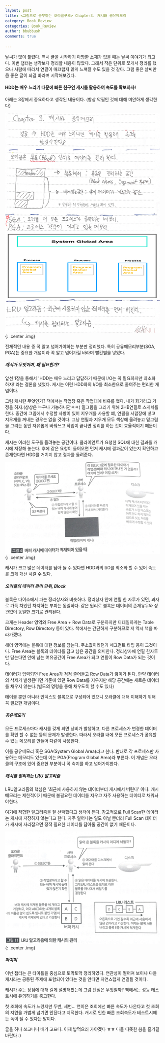 ```yaml
---
layout: post
title: <그림으로 공부하는 오라클구조> Chapter3. 캐시와 공유메모리
category: Book_Review
categories: Book_Review
author: bbubbush
comments: true

---
```


날씨가 많이 풀렸다. 역시 글을 시작하기 마땅한 소재가 없을 때는 날씨 이야기가 최고다. 이번 챕터는 생각보다 정리할 내용이 많았다.
그래서 작은 단위로 쪼개서 정리를 했으나 사람에 따라서 연결이 매끄럽지 않게 느껴질 수도 있을 것 같다.  그럼 좋은 날씨만큼 좋은 글이 되길 바라며 시작해보겠다.

#### HDD는 매우 느리기 때문에 빠른 친구인 캐시를 활용하여 속도를 확보하자!

아래는 3장에서 중요하다고 생각된 내용이다. (항상 악필인 것에 대해 미안하게 생각한다)

![필기내용](/assets/img/book_review/01_oracle_architecture/2019-03-10_oracle_01.png){: .center .img}

전체적인 내용 중 꼭 알고 넘어가야하는 부분만 정리했다. 특히 공유메모리부분(SGA, PGA)는 중요한 개념이라 꼭 알고 넘어가길 바라며 빨간별을 넣었다.

##### 캐시가 무엇이며, 왜 필요한가?
앞선 1장을 통해서 'HDD는 매우 느리고 답답하기 때문에 I/O는 꼭 필요하지만 최소화 하자!'라는 결론을 냈었다. 캐시는 이런 HDD와의 I/O를 최소한으로 줄여주는 편리한 개념이다.

그럼 캐시란 무엇인가? 책에서는 작업장 혹은 작업대에 비유를 했다. 내가 화가라고 가정을 하자.(상상은 누구나 가능하니깐ㅋㅋ) 밑그림을 그리기 위해 2HB연필로 스케치를 한다.
중간에 그림에서 수정할 사항이 있어 지우개를 사용할 떄, 연필을 서랍장에 넣고 지우개를 꺼내는 경우는 없을 것이다.
그냥 연필과 지우개 모두 책상에 올려놓고 밑그림을 그리는 동안 자유롭게 바꿔쓰고 작업이 끝나면 정리를 하는 것이 효율적이기 때문이다.

캐시는 이러한 도구를 올려놓는 공간이다. 클라이언트가 요청한 SQL에 대한 결과를 캐시에 저장해 놓는다.
후에 같은 요청이 들어오면 먼저 캐시에 결과값이 있는지 확인하고 존재한다면 HDD를 거치지 않고 결과를 돌려준다.

![캐시에 데이터가 존재하는 경우](/assets/img/book_review/01_oracle_architecture/2019-03-10_oracle_02.png){: .center .img}

캐시가 크고 많은 데이터를 담아 둘 수 있다면 HDD와의 I/O를 최소화 할 수 있어 속도를 크게 개선 시킬 수 있다.

##### 오라클의 데이터 관리 단위, Block
블록은 다이소에서 파는 정리상자와 비슷하다. 정리상자 안에 연필 한 자루가 있던, 과자로 가득 차있던 차지하는 부피는 동일하다.
같은 원리로 블록은 데이터의 존재유무와 상관없이 동일한 크기로 관리된다.

크게는 Header 영역와 Free Area + Row Data로 구분하지만 디테일하게는 Table Directory, Row Directory 등이 있다. 책에서는 간단하게 구분하므로 저 역시 책을 따라가겠다.

헤더 영역에는 블록에 대한 정보를 담는다. 주소값이라던가 세그먼트 타입 등이 그것이다. Free Area는 블록의 데이터를 담고 남은 공간을 의미한다.
정리상자에 연필 한자루만 담는다면 안에 남는 여유공간이 Free Area가 되고 연필이 Row Data가 되는 것이다.

데이터가 입력되면 Free Area가 점점 줄어들고 Row Data가 쌓이가 된다. 만약 데이터의 삭제가 발생된다면 기존에 있던 Row Data를 지우지만 해당 공간에는 새로운 데이터를 채우지 않는다.(별도의 명령을 통해 채우도록 할 수도 있다)

테이블 뿐만 아니라 인덱스도 블록으로 구성되어 있으니 오라클에 대해 이해하기 위해 꼭 필요한 개념이다.

##### 공유메모리
모든 프로세스마다 캐시를 갖게 되면 낭비가 발생하고, 다른 프로세스가 변경한 데이터를 확인 할 수 없는 등의 문제가 발생한다. 따라서 오라클 내에 모든 프로세스가 공유할 수 있는 메모리를 만들어 다같이 사용한다.

이를 공유메모리 혹은 SGA(System Global Area)라고 한다. 반대로 각 프로세스만 사용하는 메모리도 있는데 이는 PGA(Program Global Area)라 부른다.
이 개념은 오라클의 구조에 있어 중요한 부분이니 꼭 숙지를 하고 넘어가야한다.

##### 캐시를 정리하는 LRU 알고리즘
LRU알고리즘의 핵심은 '최근에 사용하지 않는 데이터부터 캐시에서 버린다' 이다. 캐시메모리는 제한적이기 때문에 불필요한 데이터를 지우고 자주 사용하는 데이터로 채워놔야한다.

여기에 적합한 알고리즘을 잘 선택했다고 생각이 든다. 참고적으로 Full Scan한 데이터는 캐시에 저장하지 않는다고 한다. 자주 일어나는 일도 아닐 뿐더러 Full Scan 데이터가 캐시에 자리잡으면 정작 필요한 데이터를 담아둘 공간이 없기 때문이다.

![LRU 알고리즘](/assets/img/book_review/01_oracle_architecture/2019-03-10_oracle_03.png){: .center .img}

##### 마치며

이번 챕터는 큰 타이틀을 중심으로 토막토막 정리하였다. 연관성이 떨어져 보이나 다들 캐시라는 공통된 주제에 포함되어 있다는 것을 안다면 자연스럽게 연결될 것이다.

캐시가 주는 장점에 대해 길게 설명해봤는데 그럼 단점은 무엇일까? 책에서는 성능 테스트시에 유의하기를 충고한다.

첫 조회에 속도가 느렸지만 두번, 세번... 연이은 조회에선 빠른 속도가 나온다고 첫 조회의 지연을 가볍게 넘기면 안된다고 지적한다.
캐시로 인한 빠른 조회속도가 테스트시에는 독이 될 수 있다는 말이다.

글을 하나 쓰고나니 배가 고프다. 이제 밥먹으러 가야겠다 ㅎㅎ 다들 따뜻한 봄을 즐기길 바란다 :)



